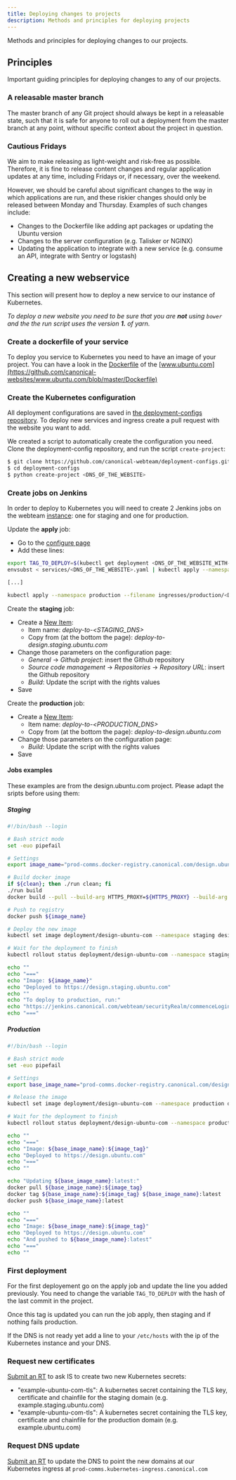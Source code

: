 ```yaml
---
title: Deploying changes to projects
description: Methods and principles for deploying projects
---
```


Methods and principles for deploying changes to our projects.

## Principles

Important guiding principles for deploying changes to any of our projects.

### A releasable master branch

The master branch of any Git project should always be kept in a releasable state, such that it is safe for anyone to roll out a deployment from the master branch at any point, without specific context about the project in question.

### Cautious Fridays

We aim to make releasing as light-weight and risk-free as possible. Therefore, it is fine to release content changes and regular application updates at any time, including Fridays or, if necessary, over the weekend.

However, we should be careful about significant changes to the way in which applications are run, and these riskier changes should only be released between Monday and Thursday. Examples of such changes include:

- Changes to the Dockerfile like adding apt packages or updating the Ubuntu version
- Changes to the server configuration (e.g. Talisker or NGINX)
- Updating the application to integrate with a new service (e.g. consume an API, integrate with Sentry or logstash)

## Creating a new webservice

This section will present how to deploy a new service to our instance of Kubernetes.

*To deploy a new website you need to be sure that you are **not** using `bower` and the the run script uses the version **1.** of yarn.*

### Create a dockerfile of your service

To deploy you service to Kubernetes you need to have an image of your project. You can have a look in the [Dockerfile](https://docs.docker.com/engine/reference/builder/) of the [www.ubuntu.com](https://github.com/canonical-websites/www.ubuntu.com/blob/master/Dockerfile)

### Create the Kubernetes configuration

All deployment configurations are saved in [the deployment-configs repository](https://github.com/canonical-webteam/deployment-configs/). To deploy new services and ingress create a pull request with the website you want to add.

We created a script to automatically create the configuration you need. Clone the deployment-config repository, and run the script `create-project`:

```bash
$ git clone https://github.com/canonical-webteam/deployment-configs.git
$ cd deployment-configs
$ python create-project <DNS_OF_THE_WEBSITE>
```

### Create jobs on Jenkins

In order to deploy to Kubernetes you will need to create 2 Jenkins jobs on the webteam [instance](https://jenkins.canonical.com/webteam/): one for staging and one for production.

Update the **apply** job:
* Go to the [configure page](https://jenkins.canonical.com/webteam/job/apply-production-deployment-configs/configure)
* Add these lines:
```bash
export TAG_TO_DEPLOY=$(kubectl get deployment <DNS_OF_THE_WEBSITE_WITH-DASHES> --namespace production --output jsonpath="{.spec.template.spec.containers[*].image}" | grep -P -o '(?<=:)[^:]*$')
envsubst < services/<DNS_OF_THE_WEBSITE>.yaml | kubectl apply --namespace production --filename -

[...]

kubectl apply --namespace production --filename ingresses/production/<DNS_OF_THE_WEBSITE>.yaml
```

Create the **staging** job:

 * Create a [New Item](https://jenkins.canonical.com/webteam/view/all/newJob):
   * Item name: *deploy-to-<STAGING_DNS>*
   * Copy from (at the bottom the page): *deploy-to-design.staging.ubuntu.com*
 * Change those parameters on the configuration page:
   * *General* -> *Github project*: insert the Github repository
   * *Source code management* -> *Repositories* -> *Repository URL*: insert the Github repository
   * *Build*: Update the script with the rights values
 * Save

Create the **production** job:

 * Create a [New Item](https://jenkins.canonical.com/webteam/view/all/newJob):
   * Item name: *deploy-to-<PRODUCTION_DNS>*
   * Copy from (at the bottom the page): *deploy-to-design.ubuntu.com*
 * Change those parameters on the configuration page:
   * *Build*: Update the script with the rights values
 * Save

#### Jobs examples

These examples are from the design.ubuntu.com project. Please adapt the sripts before using them:

##### Staging

```bash
#!/bin/bash --login

# Bash strict mode
set -euo pipefail

# Settings
export image_name="prod-comms.docker-registry.canonical.com/design.ubuntu.com:${GIT_COMMIT}"

# Build docker image
if ${clean}; then ./run clean; fi
./run build
docker build --pull --build-arg HTTPS_PROXY=${HTTPS_PROXY} --build-arg COMMIT_ID=${GIT_COMMIT} --tag ${image_name} .

# Push to registry
docker push ${image_name}

# Deploy the new image
kubectl set image deployment/design-ubuntu-com --namespace staging design-ubuntu-com=${image_name}

# Wait for the deployment to finish
kubectl rollout status deployment/design-ubuntu-com --namespace staging --watch

echo ""
echo "==="
echo "Image: ${image_name}"
echo "Deployed to https://design.staging.ubuntu.com"
echo ""
echo "To deploy to production, run:"
echo "https://jenkins.canonical.com/webteam/securityRealm/commenceLogin?from=%2Fwebteam%2Fjob%2Fdeploy-to-design.ubuntu.com%2Fparambuild%2F%3Fimage_tag%3D${GIT_COMMIT}"
echo "==="
```

##### Production

```bash
#!/bin/bash --login

# Bash strict mode
set -euo pipefail

# Settings
export base_image_name="prod-comms.docker-registry.canonical.com/design.ubuntu.com"

# Release the image
kubectl set image deployment/design-ubuntu-com --namespace production design-ubuntu-com=${base_image_name}:${image_tag}

# Wait for the deployment to finish
kubectl rollout status deployment/design-ubuntu-com --namespace production --watch

echo ""
echo "==="
echo "Image: ${base_image_name}:${image_tag}"
echo "Deployed to https://design.ubuntu.com"
echo "==="
echo ""

echo "Updating ${base_image_name}:latest:"
docker pull ${base_image_name}:${image_tag}
docker tag ${base_image_name}:${image_tag} ${base_image_name}:latest
docker push ${base_image_name}:latest

echo ""
echo "==="
echo "Image: ${base_image_name}:${image_tag}"
echo "Deployed to https://design.ubuntu.com"
echo "And pushed to ${base_image_name}:latest"
echo "==="
echo ""
```

### First deployment

For the first deployement go on the apply job and update the line you added previously. You need to change the variable `TAG_TO_DEPLOY` with the hash of the last commit in the project. 

Once this tag is updated you can run the job apply, then staging and if nothing fails production.

If the DNS is not ready yet add a line to your `/etc/hosts` with the ip of the Kubernetes instance and your DNS.

### Request new certificates

[Submit an RT](https://wiki.canonical.com/ProductStrategyTeam/WebDevelopment/CreatingRTs) to ask IS to create two new Kubernetes secrets:

- "example-ubuntu-com-tls": A kubernetes secret containing the TLS key, certificate and chainfile for the staging domain (e.g. example.staging.ubuntu.com)
- "example-ubuntu-com-tls": A kubernetes secret containing the TLS key, certificate and chainfile for the production domain (e.g. example.ubuntu.com)

### Request DNS update

[Submit an RT](https://wiki.canonical.com/ProductStrategyTeam/WebDevelopment/CreatingRTs) to update the DNS to point the new domains at our Kubernetes ingress at `prod-comms.kubernetes-ingress.canonical.com`
